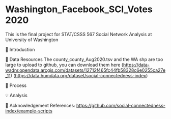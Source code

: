 # Washington_Facebook_SCI_Votes 2020
This is the final project for STAT/CSSS 567 Social Network Analysis at University of Washington




📰 Introduction


🔎 Data Resources
The county_county_Aug2020.tsv and the WA shp are too large to upload to github, you can download them here (https://data-wadnr.opendata.arcgis.com/datasets/12712f465fc44fb58328c6e0255ca27e_11)
(https://data.humdata.org/dataset/social-connectedness-index)

🔨 Process


💡 Analysis


🎏 Acknowledgement
References: https://github.com/social-connectedness-index/example-scripts
